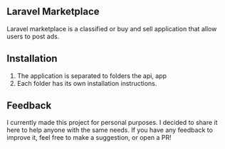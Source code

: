## Laravel Marketplace

Laravel marketplace is a classified or buy and sell application that allow users to post ads.

## Installation

1. The application is separated to folders the api, app
2. Each folder has its own installation instructions.

## Feedback

I currently made this project for personal purposes. I decided to share it here to help anyone with the same needs. If you have any feedback to improve it, feel free to make a suggestion, or open a PR!
